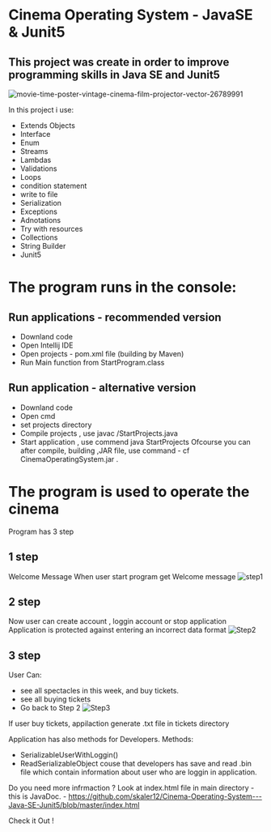 # Cinema Operating System - JavaSE & Junit5

## This project was create in order to improve programming skills in Java SE and Junit5
![movie-time-poster-vintage-cinema-film-projector-vector-26789991](https://user-images.githubusercontent.com/57706581/92334897-65adc580-f092-11ea-926a-7765849bb542.jpg)

In this project i use: 
- Extends Objects 
- Interface 
- Enum
- Streams 
- Lambdas 
- Validations 
- Loops
- condition statement
- write to file
- Serialization 
- Exceptions
- Adnotations 
- Try with resources
- Collections 
- String Builder
- Junit5


# The program runs in the console:

## Run applications - recommended version
- Downland code 
- Open Intellij IDE
- Open projects - pom.xml file (building by Maven)
- Run Main function from StartProgram.class

## Run application - alternative version 
- Downland code
- Open cmd
- set projects directory 
- Compile projects , use javac /StartProjects.java
- Start application , use commend java StartProjects
Ofcourse you can after compile, building ,JAR file, use command - cf CinemaOperatingSystem.jar .

# The program is used to operate the cinema
Program has 3 step 

## 1 step 
Welcome Message 
When user start program get Welcome message 
![step1](https://user-images.githubusercontent.com/57706581/92335501-bd9afb00-f097-11ea-8eb4-831b3089df87.PNG)

## 2 step
Now user can create account , loggin account or stop application 
Application is protected against entering an incorrect data format
![Step2](https://user-images.githubusercontent.com/57706581/92335502-becc2800-f097-11ea-8057-fb09cdd2db5d.PNG)

## 3 step 
User Can:
- see all spectacles in this week, and buy tickets.
- see all buying tickets 
- Go back to Step 2 
![Step3](https://user-images.githubusercontent.com/57706581/92335504-bffd5500-f097-11ea-937a-2d7e6a3951bf.PNG)

If user buy tickets, appilaction generate .txt file in tickets directory 

Application has also methods for Developers. 
Methods:
- SerializableUserWithLoggin()
- ReadSerializableObject
couse that developers has save and read .bin file which contain information about user who are loggin in application. 

Do you need more infrmaction ? 
Look at index.html file in main directory - this is JavaDoc. - https://github.com/skaler12/Cinema-Operating-System---Java-SE-Junit5/blob/master/index.html 

Check it Out ! 
